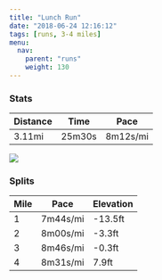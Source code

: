```yaml
---
title: "Lunch Run"
date: "2018-06-24 12:16:12"
tags: [runs, 3-4 miles]
menu:
  nav:
    parent: "runs"
    weight: 130
---
```


### Stats

| Distance | Time | Pace |
|----------|------|------|
|3.11mi|25m30s|8m12s/mi|

<img src='https://maps.googleapis.com/maps/api/staticmap?maptype=roadmap&path=enc:svjeIndyLcBcBfFhGOvJ~D|JnIxCpMjVjDlM|Grh@s@_Ap@xm@}A`OfBmV_Akf@f@rAaIuj@aFaQ}IcOkEeAoEaGwFmRn@}AcCgFt@jB&key=AIzaSyC1MId7bFpkLXNAaYhBSTb8jLyiSqzbDtM&size=800x800&markers=color:yellow|label:S|53.47194,-2.26392&markers=color:green|label:F|53.472120000000004,-2.2638300000000005'>

### Splits

| Mile | Pace | Elevation |
|------|------|-----------|
|1|7m44s/mi|-13.5ft|
|2|8m00s/mi|-3.3ft|
|3|8m46s/mi|-0.3ft|
|4|8m31s/mi|7.9ft|
